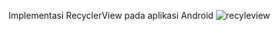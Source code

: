 Implementasi RecyclerView pada aplikasi Android
![recyleview](https://github.com/user-attachments/assets/d3a6cff8-c432-4f19-9f2a-f99d0637de44)

